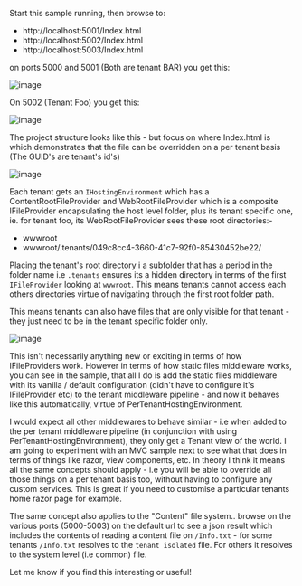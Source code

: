 ﻿Start this sample running, then browse to:

- http://localhost:5001/Index.html
- http://localhost:5002/Index.html
- http://localhost:5003/Index.html

on ports 5000 and 5001 (Both are tenant BAR) you get this:

![image](https://user-images.githubusercontent.com/3176632/28713866-d240b8c2-7388-11e7-932c-a638cfa7514f.png)

On 5002 (Tenant Foo) you get this: 

![image](https://user-images.githubusercontent.com/3176632/28713886-e702d45c-7388-11e7-85c4-d8d052667a3a.png)

The project structure looks like this - but focus on where Index.html is which demonstrates that the file can be overridden on a per tenant basis (The GUID's are tenant's id's)

![image](https://user-images.githubusercontent.com/3176632/28713742-4b6ef37c-7388-11e7-9214-41988fafdbba.png)

Each tenant gets an `IHostingEnvironment` which has a ContentRootFileProvider and WebRootFileProvider which is a composite IFileProvider encapsulating the host level folder, plus its tenant specific one, ie. for tenant foo, its WebRootFileProvider sees these root directories:-

- wwwroot
- wwwroot/.tenants/049c8cc4-3660-41c7-92f0-85430452be22/

Placing the tenant's root directory i a subfolder that has a period in the folder name i.e `.tenants` ensures its a hidden directory in terms of the first `IFileProvider` looking at `wwwroot`. This means tenants cannot access each others directories virtue of navigating through the first root folder path.

This means tenants can also have files that are only visible for that tenant - they just need to be in the tenant specific folder only.

![image](https://user-images.githubusercontent.com/3176632/28714079-ae16fd02-7389-11e7-8717-ad6c7a8a96ad.png)

This isn't necessarily anything new or exciting in terms of how IFileProviders work. However in terms of how static files middleware works, you can see in the sample, that all I do is add the static files middleware with its vanilla / default configuration (didn't have to configure it's IFileProvider etc) to the tenant middleware pipeline - and now it behaves like this automatically, virtue of PerTenantHostingEnvironment. 

I would expect all other middlewares to behave similar - i.e when added to the per tenant middleware pipeline (in conjunction with using PerTenantHostingEnvironment), they only get a Tenant view of the world. 
I am going to experiment with an MVC sample next to see what that does in terms of things like razor, view components, etc. In theory I think it means all the same concepts should apply - i.e you will be able to override all those things on a per tenant basis too, without having to configure any custom services. This is great if you need
to customise a particular tenants home razor page for example.

The same concept also applies to the "Content" file system.. browse on the various ports (5000-5003) on the default url to see a json result which includes the contents of reading a content file on `/Info.txt` - for some tenants `/Info.txt` resolves to the `tenant isolated` file. For others it resolves to the system level (i.e common) file.

Let me know if you find this interesting or useful!


